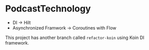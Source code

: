 # PodcastTechnology
- DI -> Hilt
- Asynchronized Framwork -> Coroutines with Flow

This project has another branch called `refactor-koin` using Koin DI framework.
